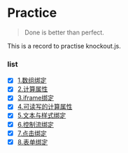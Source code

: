# Practice

> Done is better than perfect.

This is a record to practise knockout.js.

### list
- [x] [1.数组绑定](https://github.com/PyMonar/practice/tree/master/src/1-array)
- [x] [2.计算属性](https://github.com/PyMonar/practice/tree/master/src/2-computed)
- [x] [3.iframe绑定](https://github.com/PyMonar/practice/tree/master/src/3-iframe)
- [x] [4.可读写的计算属性](https://github.com/PyMonar/practice/tree/master/src/4-computed-rw)
- [x] [5.文本与样式绑定](https://github.com/PyMonar/practice/tree/master/src/5-bind-text-style)
- [x] [6.控制流绑定](https://github.com/PyMonar/practice/tree/master/src/6-control-flow)
- [x] [7.点击绑定](https://github.com/PyMonar/practice/tree/master/src/7-click)
- [x] [8.表单绑定](https://github.com/PyMonar/practice/tree/master/src/8-form-bind)